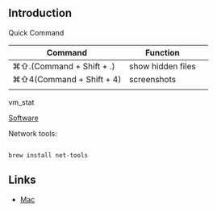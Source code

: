## Introduction

Quick Command


| Command                    | Function          |  |
| -------------------------- | ----------------- | - |
| ⌘⇧.(Command + Shift + .) | show hidden files |  |
| ⌘⇧4(Command + Shift + 4) | screenshots       |  |
|                            |                   |  |

vm_stat

[Software](/docs/CS/OS/mac/Tools/Software.md)




Network tools:

```shell

brew install net-tools
```

## Links

- [Mac](/docs/CS/OS/mac/mac.md)
